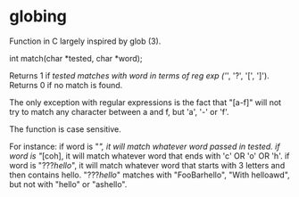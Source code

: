 # globing
Function in C largely inspired by glob (3).

int     match(char *tested, char *word);

Returns 1 if *tested matches with word in terms of reg exp ('*', '?', '[', ']').
Returns 0 if no match is found.

The only exception with regular expressions is the fact that "[a-f]" will not try to match any character between a and f,
but 'a', '-' or 'f'.

The function is case sensitive.

For instance: 
if word is "*", it will match whatever word passed in tested.
if word is "*[coh], it will match whatever word that ends with 'c' OR 'o' OR 'h'.
if word is "???*hello*", it will match whatever word that starts with 3 letters and then contains hello. 
"???*hello*" matches with "FooBarhello", "With helloawd", but not with "hello" or "ashello".
